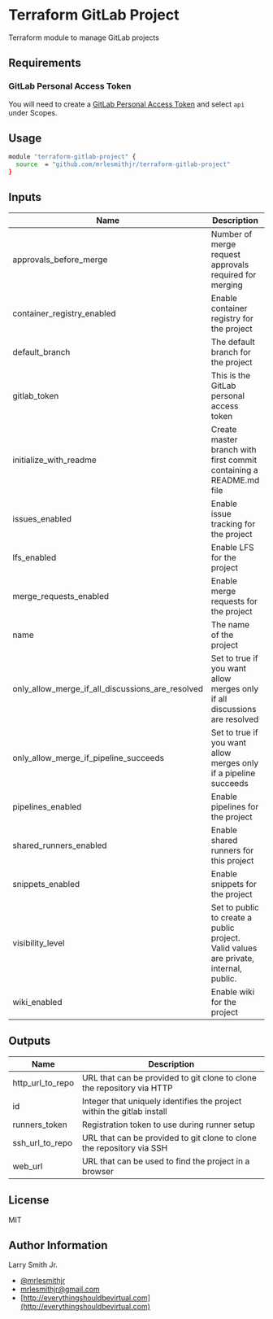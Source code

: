 # Terraform GitLab Project

Terraform module to manage GitLab projects

## Requirements

### GitLab Personal Access Token

You will need to create a [GitLab Personal Access Token](https://gitlab.com/profile/personal_access_tokens) and select `api` under Scopes.

## Usage

```bash
module "terraform-gitlab-project" {
  source  = "github.com/mrlesmithjr/terraform-gitlab-project"
}
```

## Inputs

| Name                                             | Description                                                                           | Default | Required |
| ------------------------------------------------ | ------------------------------------------------------------------------------------- | :-----: | :------: |
| approvals_before_merge                           | Number of merge request approvals required for merging                                |    0    |    no    |
| container_registry_enabled                       | Enable container registry for the project                                             |  true   |    no    |
| default_branch                                   | The default branch for the project                                                    | master  |    no    |
| gitlab_token                                     | This is the GitLab personal access token                                              |    -    |   yes    |
| initialize_with_readme                           | Create master branch with first commit containing a README.md file                    |  false  |    no    |
| issues_enabled                                   | Enable issue tracking for the project                                                 |  true   |    no    |
| lfs_enabled                                      | Enable LFS for the project                                                            |  true   |    no    |
| merge_requests_enabled                           | Enable merge requests for the project                                                 |  true   |    no    |
| name                                             | The name of the project                                                               |    -    |   yes    |
| only_allow_merge_if_all_discussions_are_resolved | Set to true if you want allow merges only if all discussions are resolved             |  false  |    no    |
| only_allow_merge_if_pipeline_succeeds            | Set to true if you want allow merges only if a pipeline succeeds                      |  false  |    no    |
| pipelines_enabled                                | Enable pipelines for the project                                                      |  true   |    no    |
| shared_runners_enabled                           | Enable shared runners for this project                                                |  true   |    no    |
| snippets_enabled                                 | Enable snippets for the project                                                       |  true   |    no    |
| visibility_level                                 | Set to public to create a public project. Valid values are private, internal, public. | private |    no    |
| wiki_enabled                                     | Enable wiki for the project                                                           |  true   |    no    |

## Outputs

| Name             | Description                                                            |
| ---------------- | ---------------------------------------------------------------------- |
| http_url_to_repo | URL that can be provided to git clone to clone the repository via HTTP |
| id               | Integer that uniquely identifies the project within the gitlab install |
| runners_token    | Registration token to use during runner setup                          |
| ssh_url_to_repo  | URL that can be provided to git clone to clone the repository via SSH  |
| web_url          | URL that can be used to find the project in a browser                  |

## License

MIT

## Author Information

Larry Smith Jr.

- [@mrlesmithjr](https://twitter.com/mrlesmithjr)
- [mrlesmithjr@gmail.com](mailto:mrlesmithjr@gmail.com)
- [http://everythingshouldbevirtual.com](http://everythingshouldbevirtual.com)
